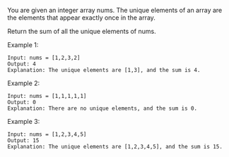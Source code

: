 You are given an integer array nums. The unique elements of an array are the elements that appear exactly once in the array.

Return the sum of all the unique elements of nums.

Example 1:

    Input: nums = [1,2,3,2]
    Output: 4
    Explanation: The unique elements are [1,3], and the sum is 4.

Example 2:

    Input: nums = [1,1,1,1,1]
    Output: 0
    Explanation: There are no unique elements, and the sum is 0.

Example 3:

    Input: nums = [1,2,3,4,5]
    Output: 15
    Explanation: The unique elements are [1,2,3,4,5], and the sum is 15.
